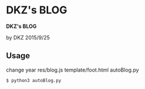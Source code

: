 # DKZ's BLOG

**DKZ's BLOG**

by DKZ 2015/9/25



## Usage

change year
res/blog.js
template/foot.html
autoBlog.py

```
$ python3 autoBlog.py
```


